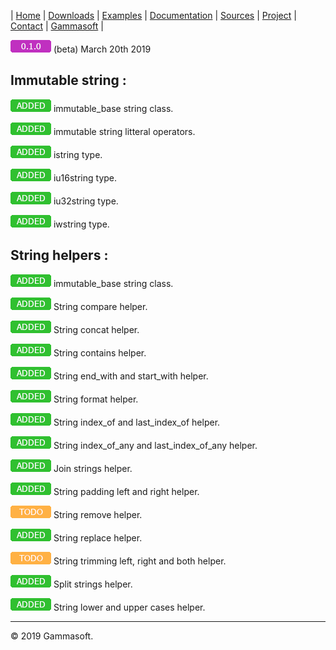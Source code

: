 | [Home](home.md) | [Downloads](downloads.md) | [Examples](examples.md) | [Documentation](documentation.md) | [Sources](https://github.com/gammasoft71/xtd.tunit) | [Project](https://sourceforge.net/projects/tunitpro/) | [Contact](contact.md) | [Gammasoft](https://gammasoft71.wixsite.com/gammasoft) |

![0.1.0](pictures/version_0_1_0.png) (beta) March 20th 2019

## Immutable string :

![added](pictures/added.png) immutable_base string class.

![added](pictures/added.png) immutable string litteral operators.

![added](pictures/added.png) istring type.

![added](pictures/added.png) iu16string type.

![added](pictures/added.png) iu32string type.

![added](pictures/added.png) iwstring type.

## String helpers :

![added](pictures/added.png) immutable_base string class.

![added](pictures/added.png) String compare helper.

![added](pictures/added.png) String concat helper.

![added](pictures/added.png) String contains helper.

![added](pictures/added.png) String end_with and start_with helper.

![added](pictures/added.png) String format helper.

![added](pictures/added.png) String index_of and last_index_of helper.

![added](pictures/added.png) String index_of_any and last_index_of_any helper.

![added](pictures/added.png) Join strings helper.

![added](pictures/added.png) String padding left and right helper.

![todo](pictures/todo.png) String remove helper.

![added](pictures/added.png) String replace helper.

![todo](pictures/todo.png) String trimming left, right and both helper.

![added](pictures/added.png) Split strings helper.

![added](pictures/added.png) String lower and upper cases helper.

______________________________________________________________________________________________

© 2019 Gammasoft.

